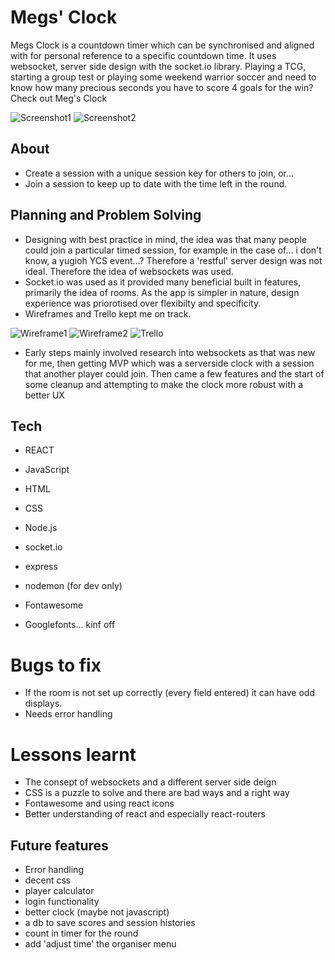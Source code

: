 # Megs' Clock

Megs Clock is a countdown timer which can be synchronised and aligned with for personal reference to a specific countdown time. It uses websocket, server side design with the socket.io library. 
Playing a TCG, starting a group test or playing some weekend warrior soccer and need to know how many precious seconds you have to score 4 goals for the win? Check out Meg's Clock

![Screenshot1](/react-megs-clock/public/screenshot1.png)
![Screenshot2](/react-megs-clock/public/screenshot2.png)

## About
- Create a session with a unique session key for others to join, or...
- Join a session to keep up to date with the time left in the round. 

## Planning and Problem Solving 
- Designing with best practice in mind, the idea was that many people could join a particular timed session, for example in the case of... i don't know, a yugioh YCS event...? Therefore a 'restful' server design was not ideal. Therefore the idea of websockets was used. 
- Socket.io was used as it provided many beneficial built in features, primarily the idea of rooms. As the app is simpler in nature, design experience was priorotised over flexibilty and specificity. 
- Wireframes and Trello kept me on track.

![Wireframe1](/react-megs-clock/public/wireframe1_MClck.jpg)
![Wireframe2](/react-megs-clock/public/wireframe2_MClck.jpg)
![Trello](/react-megs-clock/public/trelloToDos.png)

- Early steps mainly involved research into websockets as that was new for me, then getting MVP which was a serverside clock with a session that another player could join. Then came a few features and the start of some cleanup and attempting to make the clock more robust with a better UX

## Tech

- REACT
- JavaScript
- HTML
- CSS

- Node.js
- socket.io

- express
- nodemon (for dev only) 

- Fontawesome
- Googlefonts... kinf off

# Bugs to fix
- If the room is not set up correctly (every field entered) it can have odd displays. 
- Needs error handling

# Lessons learnt
- The consept of websockets and a different server side deign
- CSS is a puzzle to solve and there are bad ways and a right way
- Fontawesome and using react icons
- Better understanding of react and especially react-routers

## Future features
- Error handling
- decent css
- player calculator
- login functionality
- better clock (maybe not javascript)
- a db to save scores and session histories
- count in timer for the round
- add 'adjust time' the organiser menu
